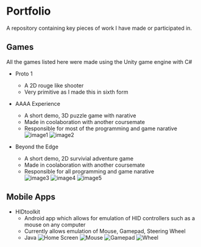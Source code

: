 # Portfolio
A repository containing key pieces of work I have made or participated in.

## Games
All the games listed here were made using the Unity game engine with C#
- Proto 1
  - A 2D rouge like shooter
  - Very primitive as I made this in sixth form
- AAAA Experience
  - A short demo, 3D puzzle game with narative 
  - Made in coolaboration with another coursemate
  - Responsible for most of the programming and game narative
![image1](./Portfolio_Images/AAAA_Experience/1.png)
![image2](./Portfolio_Images/AAAA_Experience/2.png) 


- Beyond the Edge
  - A short demo, 2D survivial adventure game 
  - Made in coolaboration with another coursemate
  - Responsible for all programming and game narative  
![image3](./Portfolio_Images/Beyond_The_Edge/1.png)
![image4](./Portfolio_Images/Beyond_The_Edge/2.png) 
![image5](./Portfolio_Images/Beyond_The_Edge/3.png)

## Mobile Apps
- HIDtoolkit
  - Android app which allows for emulation of HID controllers such as a mouse on any computer
  - Currently allows emulation of Mouse, Gamepad, Steering Wheel
  - Java
![Home Screen](./Portfolio_Images/HIDtoolkit/Screenshot_20240530-150517_HID_Tool_Kit.jpg)
![Mouse](./Portfolio_Images/HIDtoolkit/Screenshot_20240530-150622_HID_Tool_Kit.jpg) 
![Gamepad](./Portfolio_Images/HIDtoolkit/Screenshot_20240530-150608_HID_Tool_Kit.jpg)
![Wheel](./Portfolio_Images/HIDtoolkit/Screenshot_20240530-150553_HID_Tool_Kit.jpg)
